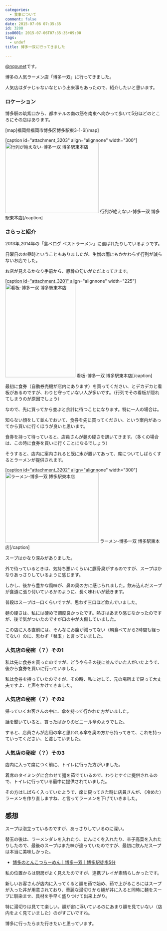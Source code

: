 ```yaml
---
categories:
  - 食事について
comment: false
date: 2015-07-06 07:35:35
id: 3200
iso8601: 2015-07-06T07:35:35+09:00
tags:
  - undef
title: 博多一双に行ってきました

---
```


<p><a href="https://twitter.com/nqounet">@nqounet</a>です。</p>

<p>博多の人気ラーメン店「博多一双」に行ってきました。</p>

<p>人気店はダテじゃないなという出来事もあったので、紹介したいと思います。</p>



<h3>ロケーション</h3>

<p>博多駅の筑紫口から、都ホテルの南の筋を南東へ向かって歩いて5分ほどのところにその店はあります。</p>

<p>[map]福岡県福岡市博多区博多駅東3-1-6[/map]</p>

<p>[caption id="attachment_3203" align="alignnone" width="300"]<a href="http://www.nqou.net/wp-content/uploads/2015/07/IMG_2404.jpg"><img src="http://www.nqou.net/wp-content/uploads/2015/07/IMG_2404-300x225.jpg" alt="行列が絶えない-博多一双 博多駅東本店" width="300" height="225" class="size-medium wp-image-3203" /></a> 行列が絶えない-博多一双 博多駅東本店[/caption]</p>

<h3>さらっと紹介</h3>

<p>2013年,2014年の「食べログ ベストラーメン」に選ばれたりしているようです。</p>

<p>日曜日のお昼時ということもありましたが、生憎の雨にもかかわらず行列が減らないお店でした。</p>

<p>お店が見えるかなり手前から、豚骨の匂いがただよってきます。</p>

<p>[caption id="attachment_3201" align="alignnone" width="225"]<a href="http://www.nqou.net/wp-content/uploads/2015/07/IMG_2399.jpg"><img src="http://www.nqou.net/wp-content/uploads/2015/07/IMG_2399-225x300.jpg" alt="看板-博多一双 博多駅東本店" width="225" height="300" class="size-medium wp-image-3201" /></a> 看板-博多一双 博多駅東本店[/caption]</p>

<p>最初に食券（自動券売機が店内にあります）を買ってください、とデカデカと看板があるのですが、わりと守っていない人が多いです。（行列でその看板が隠れてしまうのが原因でしょう）</p>

<p>なので、先に買ってから並ぶと余計に待つことになります。特に一人の場合は。</p>

<p>知らない顔をして並んでおいて、食券を先に買ってください、という案内があってから買いに行くほうが良いと思います。</p>

<p>食券を持って待っていると、店員さんが麺の硬さを訊いてきます。（多くの場合は、この時に食券を買いに行くことになるでしょう）</p>

<p>そうすると、店内に案内されると既に水が置いてあって、席についてしばらくするとラーメンが提供されます。</p>

<p>[caption id="attachment_3202" align="alignnone" width="300"]<a href="http://www.nqou.net/wp-content/uploads/2015/07/IMG_2401.jpg"><img src="http://www.nqou.net/wp-content/uploads/2015/07/IMG_2401-300x225.jpg" alt="ラーメン-博多一双 博多駅東本店" width="300" height="225" class="size-medium wp-image-3202" /></a> ラーメン-博多一双 博多駅東本店[/caption]</p>

<p>スープはかなり深みがありました。</p>

<p>外で待っているときは、気持ち悪いくらいに豚骨臭がするのですが、スープはかなりあっさりしているように感じます。</p>

<p>しかし、後から豊かな風味が、鼻の奥の方に感じられました。飲み込んだスープが食道に張り付いているかのように、長く味わいが続きます。</p>

<p>普段はスープは一口くらいですが、思わず三口ほど飲んでいました。</p>

<p>麺の硬さは、私には硬めで調度良かったです。熱さはあまり感じなかったのですが、後で気がついたのですが口の中が火傷していました。</p>

<p>この店に入る直前には、そんなにお腹が減ってない（朝食べてから2時間も経ってない）のに、思わず「替玉」と言っていました。</p>

<h3>人気店の秘密（？）その1</h3>

<p>私は先に食券を買ったのですが、どうやらその後に並んでいた人がいたようで、後から食券を買いに行っていました。</p>

<p>私は食券を持っていたのですが、その時、私に対して、元の場所まで戻って大丈夫ですよ、と声をかけてきました。</p>

<h3>人気店の秘密（？）その2</h3>

<p>帰っていくお客さんの中に、傘を持って行かれた方がいました。</p>

<p>話を聞いていると、買ったばかりのビニール傘のようでした。</p>

<p>すると、店員さんが店用の傘と思われる傘を奥の方から持ってきて、これを持っていってください、と渡していました。</p>

<h3>人気店の秘密（？）その3</h3>

<p>店内に入って席につく前に、トイレに行った方がいました。</p>

<p>着席のタイミングに合わせて麺を茹でているので、わりとすぐに提供されるので、トイレに行っている最中に提供されていました。</p>

<p>その方はしばらく入っていたようで、席に戻ってきた時に店員さんが、（冷めた）ラーメンを作り直しますね、と言ってラーメンを下げていきました。</p>

<h2>感想</h2>

<p>スープは泡立っているのですが、あっさりしているのに深い。</p>

<p>替玉の後は、ラーメンダレを入れたり、にんにくを入れたり、辛子高菜を入れたりしたので、最後のスープはまた味が違っていたのですが、最初に飲んだスープは本当に美味しかった。</p>

<ul>
<li><a href="http://www.hakata-issou.com/">博多のとんこつらーめん｜博多一双｜博多駅徒歩5分</a></li>
</ul>

<p>私の位置からは厨房がよく見えたのですが、連携プレイが素晴らしかったです。</p>

<p>新しいお客さんが店内に入ってくると麺を茹で始め、茹で上がるころにはスープが入った丼が用意されており、華麗な湯切りから麺が丼に入ると同時に麺をスープに馴染ませ、具材を手早く盛りつけて出来上がり。</p>

<p>特に湯切りは見てて楽しい。麺が宙に浮いているのにあまり麺を見ていない（店内をよく見ていました）のがすごいですね。</p>

<p>博多に行ったらまた行きたいと思っています。</p>
    	